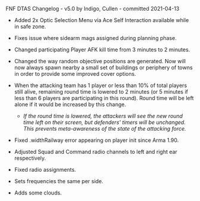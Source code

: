 FNF DTAS Changelog - v5.0
by Indigo, Cullen - committed 2021-04-13

- Added 2x Optic Selection Menu via Ace Self Interaction available while in safe zone.

- Fixes issue where sidearm mags assigned during planning phase.

- Changed participating Player AFK kill time from 3 minutes to 2 minutes.

- Changed the way random objective positions are generated. Now will now always spawn nearby a small set of buildings or periphery of towns in order to provide some improved cover options.

- When the attacking team has 1 player or less than 10% of total players still alive, remaining round time is lowered to 2 minutes (or 5 minutes if less than 6 players are participating in this round). Round time will be left alone if it would be increased by this change.

  - *If the round time is lowered, the attackers will see the new round time left on their screen, but defenders' timers will be unchanged. This prevents meta-awareness of the state of the attacking force.*

- Fixed .widthRailway error appearing on player init since Arma 1.90.

- Adjusted Squad and Command radio channels to left and right ear respectively.

- Fixed radio assignments.

- Sets frequencies the same per side.

- Adds some clouds.
